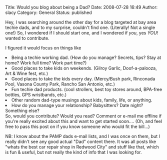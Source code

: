 Title: Would you blog about being a Dad?
Date: 2008-07-28 16:49
Author: slacy
Category: General
Status: published

Hey, I was searching around the other day for a blog targeted at bay
area techie dads, and to my surprise, couldn't find one. (Literally! Not
a single one!) So, I wondered if I should start one, and I wondered if
*you*, yes *YOU!* wanted to contribute.

I figured it would focus on things like

<li>
Being a techie working dad. (How do you manage? Secrets, tips? Stay at
home? Work full time? Work part time?)

</li>
<li>
Good places to take kids on weekends. (Gilroy Garlic, Doof-a-palooza,
Art & Wine fest, etc.)

</li>
<li>
Good places to take the kids every day. (Mercy/Bush park, Rinconada
Pool, Vasona County Park, Rancho San Antonio, etc.)

</li>
<li>
Fun techie dad products. (cool strollers, best toy stores around,
BPA-free bottles, GPS wristbands, etc.)

</li>
<li>
Other random dad-type musings about kids, family, life, or anything.

</li>
<li>
How do you manage your relationship? Babysitters? Date night? Something
else?

</li>
So, would you contribute? Would you read? Comment or e-mail me offline
if you're really excited about this and want to get started soon....
(Oh, and feel free to pass this post on if you know someone who would
fit the bill...)

NB: I know about the PAMP dads e-mail lists, and I was once on them, but
I really didn't see any good actual "Dad" content there. It was all
posts like "whats the best car repair shop in Redwood City" and stuff
like that, which is fun & useful, but not really the kind of info that I
was looking for.
